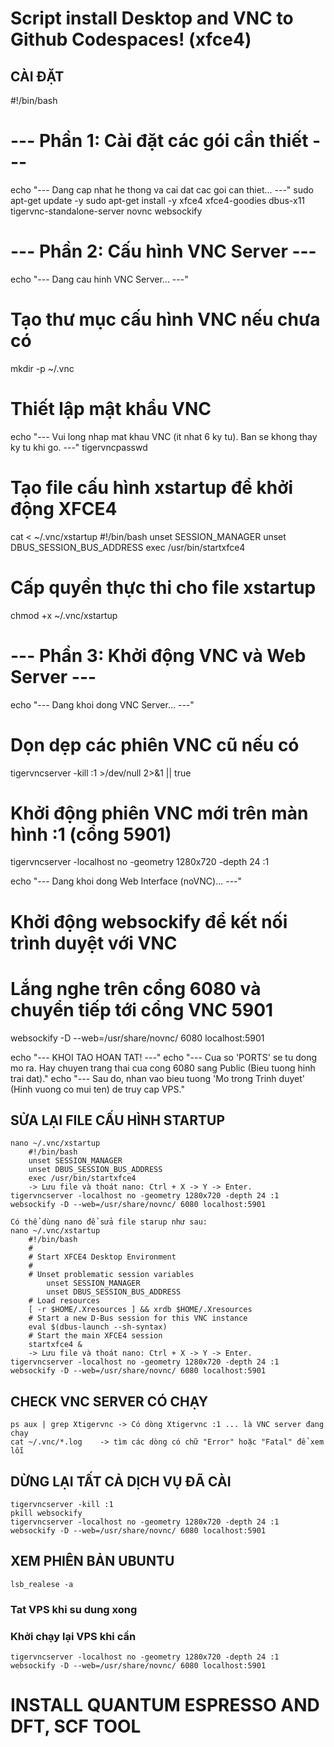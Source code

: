 # Script install Desktop and VNC to Github Codespaces! (xfce4)
## CÀI ĐẶT
#!/bin/bash

# --- Phần 1: Cài đặt các gói cần thiết ---
echo "--- Dang cap nhat he thong va cai dat cac goi can thiet... ---"
sudo apt-get update -y
sudo apt-get install -y xfce4 xfce4-goodies dbus-x11 tigervnc-standalone-server novnc websockify

# --- Phần 2: Cấu hình VNC Server ---
echo "--- Dang cau hinh VNC Server... ---"
# Tạo thư mục cấu hình VNC nếu chưa có
mkdir -p ~/.vnc

# Thiết lập mật khẩu VNC
echo "--- Vui long nhap mat khau VNC (it nhat 6 ky tu). Ban se khong thay ky tu khi go. ---"
tigervncpasswd

# Tạo file cấu hình xstartup để khởi động XFCE4
cat <<EOF > ~/.vnc/xstartup
#!/bin/bash
unset SESSION_MANAGER
unset DBUS_SESSION_BUS_ADDRESS
exec /usr/bin/startxfce4

# Cấp quyền thực thi cho file xstartup
chmod +x ~/.vnc/xstartup

# --- Phần 3: Khởi động VNC và Web Server ---
echo "--- Dang khoi dong VNC Server... ---"
# Dọn dẹp các phiên VNC cũ nếu có
tigervncserver -kill :1 >/dev/null 2>&1 || true
# Khởi động phiên VNC mới trên màn hình :1 (cổng 5901)
tigervncserver -localhost no -geometry 1280x720 -depth 24 :1

echo "--- Dang khoi dong Web Interface (noVNC)... ---"
# Khởi động websockify để kết nối trình duyệt với VNC
# Lắng nghe trên cổng 6080 và chuyển tiếp tới cổng VNC 5901
websockify -D --web=/usr/share/novnc/ 6080 localhost:5901

echo "--- KHOI TAO HOAN TAT! ---"
echo "--- Cua so 'PORTS' se tu dong mo ra. Hay chuyen trang thai cua cong 6080 sang Public (Bieu tuong hinh trai dat)."
echo "--- Sau do, nhan vao bieu tuong 'Mo trong Trinh duyet' (Hinh vuong co mui ten) de truy cap VPS."
  
## SỬA LẠI FILE CẤU HÌNH STARTUP  
	nano ~/.vnc/xstartup
		#!/bin/bash
		unset SESSION_MANAGER
		unset DBUS_SESSION_BUS_ADDRESS
		exec /usr/bin/startxfce4
		-> Lưu file và thoát nano: Ctrl + X -> Y -> Enter.
 	tigervncserver -localhost no -geometry 1280x720 -depth 24 :1
 	websockify -D --web=/usr/share/novnc/ 6080 localhost:5901 

 	Có thể dùng nano để sửa file starup như sau:
  	nano ~/.vnc/xstartup
 		#!/bin/bash
		#
		# Start XFCE4 Desktop Environment
		#
		# Unset problematic session variables
			unset SESSION_MANAGER
			unset DBUS_SESSION_BUS_ADDRESS
		# Load resources
		[ -r $HOME/.Xresources ] && xrdb $HOME/.Xresources
		# Start a new D-Bus session for this VNC instance
		eval $(dbus-launch --sh-syntax)
		# Start the main XFCE4 session
		startxfce4 &
		-> Lưu file và thoát nano: Ctrl + X -> Y -> Enter.
  	tigervncserver -localhost no -geometry 1280x720 -depth 24 :1
 	websockify -D --web=/usr/share/novnc/ 6080 localhost:5901

## CHECK VNC SERVER CÓ CHẠY
  	ps aux | grep Xtigervnc	-> Có dòng Xtigervnc :1 ... là VNC server đang chạy
   	cat ~/.vnc/*.log	-> tìm các dòng có chữ "Error" hoặc "Fatal" để xem lỗi
	
## DỪNG LẠI TẤT CẢ DỊCH VỤ ĐÃ CÀI
	tigervncserver -kill :1
	pkill websockify
	tigervncserver -localhost no -geometry 1280x720 -depth 24 :1
 	websockify -D --web=/usr/share/novnc/ 6080 localhost:5901
  
## XEM PHIÊN BẢN UBUNTU
	lsb_realese -a
 
### Tat VPS khi su dung xong

### Khởi chạy lại VPS khi cần
	tigervncserver -localhost no -geometry 1280x720 -depth 24 :1
 	websockify -D --web=/usr/share/novnc/ 6080 localhost:5901
  
# INSTALL QUANTUM ESPRESSO AND DFT, SCF TOOL






